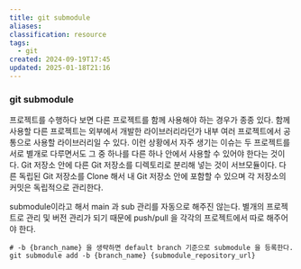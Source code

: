 ```yaml
---
title: git submodule
aliases: 
classification: resource
tags:
  - git
created: 2024-09-19T17:45
updated: 2025-01-18T21:16
---
```


### git submodule

프로젝트를 수행하다 보면 다른 프로젝트를 함께 사용해야 하는 경우가 종종 있다.
함께 사용할 다른 프로젝트는 외부에서 개발한 라이브러리라던가 내부 여러 프로젝트에서 공통으로 사용할 라이브러리일 수 있다.
이런 상황에서 자주 생기는 이슈는 두 프로젝트를 서로 별개로 다루면서도 그 중 하나를 다른 하나 안에서 사용할 수 있어야 한다는 것이다.
Git 저장소 안에 다른 Git 저장소를 디렉토리로 분리해 넣는 것이 서브모듈이다. 다른 독립된 Git 저장소를 Clone 해서 내 Git 저장소 안에 포함할 수 있으며 각 저장소의 커밋은 독립적으로 관리한다.

submodule이라고 해서 main 과 sub 관리를 자동으로 해주진 않는다.
별개의 프로젝트로 관리 및 버전 관리가 되기 때문에 push/pull 을 각각의 프로젝트에서 따로 해주어야 한다.

```shell
# -b {branch_name} 을 생략하면 default branch 기준으로 submodule 을 등록한다.
git submodule add -b {branch_name} {submodule_repository_url}
```
